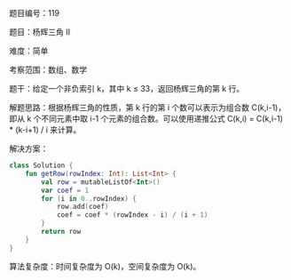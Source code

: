 题目编号：119

题目：杨辉三角 II

难度：简单

考察范围：数组、数学

题干：给定一个非负索引 k，其中 k ≤ 33，返回杨辉三角的第 k 行。

解题思路：根据杨辉三角的性质，第 k 行的第 i 个数可以表示为组合数 C(k,i-1)，即从 k 个不同元素中取 i-1 个元素的组合数。可以使用递推公式 C(k,i) = C(k,i-1) * (k-i+1) / i 来计算。

解决方案：

```kotlin
class Solution {
    fun getRow(rowIndex: Int): List<Int> {
        val row = mutableListOf<Int>()
        var coef = 1
        for (i in 0..rowIndex) {
            row.add(coef)
            coef = coef * (rowIndex - i) / (i + 1)
        }
        return row
    }
}
```

算法复杂度：时间复杂度为 O(k)，空间复杂度为 O(k)。
